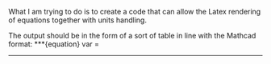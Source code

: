 What I am trying to do is to create a code that can allow the Latex rendering of equations together with units handling.

The output should be in the form of a sort of table in line with the Mathcad format:
***{equation}
var = 
***
